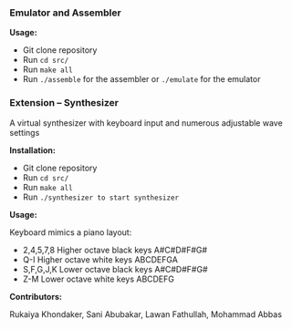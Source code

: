 ### Emulator and Assembler

**Usage:**
- Git clone repository
- Run `cd src/`
- Run `make all`
- Run `./assemble` for the assembler or `./emulate` for the emulator

### Extension – Synthesizer

A virtual synthesizer with keyboard input and numerous adjustable wave settings

**Installation:**
- Git clone repository
- Run `cd src/`
- Run `make all`
- Run `./synthesizer to start synthesizer`


**Usage:**

Keyboard mimics a piano layout:
- 2,4,5,7,8 Higher octave black keys A#C#D#F#G#
- Q-I Higher octave white keys ABCDEFGA
- S,F,G,J,K Lower octave black keys A#C#D#F#G#
- Z-M Lower octave white keys ABCDEFG


**Contributors:**

Rukaiya Khondaker, Sani Abubakar, Lawan Fathullah, Mohammad Abbas
